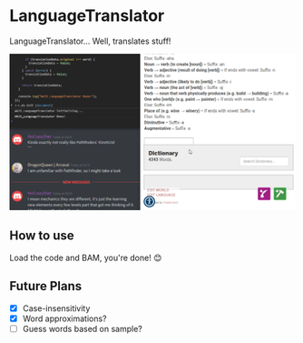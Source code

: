 # LanguageTranslator

LanguageTranslator... Well, translates stuff!

![](preview.gif)

## How to use

Load the code and BAM, you're done! 😊

## Future Plans

- [x] Case-insensitivity
- [x] Word approximations?
- [ ] Guess words based on sample?
